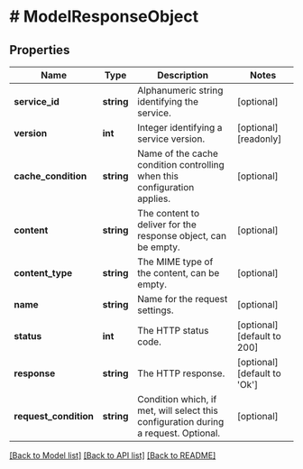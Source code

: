 # # ModelResponseObject

## Properties

Name | Type | Description | Notes
------------ | ------------- | ------------- | -------------
**service_id** | **string** | Alphanumeric string identifying the service. | [optional]
**version** | **int** | Integer identifying a service version. | [optional] [readonly]
**cache_condition** | **string** | Name of the cache condition controlling when this configuration applies. | [optional]
**content** | **string** | The content to deliver for the response object, can be empty. | [optional]
**content_type** | **string** | The MIME type of the content, can be empty. | [optional]
**name** | **string** | Name for the request settings. | [optional]
**status** | **int** | The HTTP status code. | [optional] [default to 200]
**response** | **string** | The HTTP response. | [optional] [default to 'Ok']
**request_condition** | **string** | Condition which, if met, will select this configuration during a request. Optional. | [optional]

[[Back to Model list]](../../README.md#models) [[Back to API list]](../../README.md#endpoints) [[Back to README]](../../README.md)
